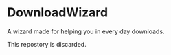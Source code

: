 DownloadWizard
==============

A wizard made for helping you in every day downloads.

This repostory is discarded.
